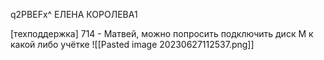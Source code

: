 q2PBEFx^ ЕЛЕНА КОРОЛЕВА1


[техподдержка]
714 - Матвей, можно попросить подключить диск М к какой либо учётке
![[Pasted image 20230627112537.png]]


